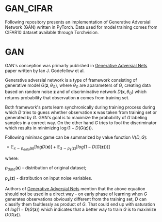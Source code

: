 # GAN_CIFAR
Following repository presents an implementation of Generative Adversial Network (GAN) written in PyTorch. Data used for model training comes from CIFAR10 dataset available through Torchvision.

# GAN
GAN's conception was primarly published in [Generative Adversial Nets](https://arxiv.org/abs/1406.2661) paper written by Ian J. Godefellow et al. 

Generative adversial network is a type of framework consisting of generative model $G(\mathbf{z}, \theta_G)$, where $\theta_G$ are aparameters of $G$, creating data based on random noise $\mathbf{z}$ and of discriminative network $D(\mathbf{x}, \theta_G)$ which returns probability that observation $\mathbf{x}$ comes from training set.

Both framework's parts learn synchronically during training process during which $D$ tries to guess whether observation $\mathbf{x}$ was taken from training set or generated by $G$. GAN's goal is to maximize the probability of $G$ labeling samples in a correct way. On the other hand $G$ tries to fool the discriminator which results in minimizing $\log(1 - D(G(\mathbf{z})))$.

Following minimax game can be summarized by value function $V(D,G)$:

$=\mathbb{E}_{x \sim p_{data}(\mathbf{x})}[logD(\mathbf{x})] + \mathbb{E}_{\mathbf{z} \sim p_{\mathbf{z}}(\mathbf{z})}[log(1 - D(G(\mathbf{z})))]$

where:

$p_{data}(\mathbf{x})$ - distribution of original dataset; 

$p_{\mathbf{z}}(\mathbf{z})$ -  distribution on input noise variables.

Authors of [Generative Adversial Nets](https://arxiv.org/abs/1406.2661) mention that the above equation should not be used in a direct way - on early phase of learning when $G$ generates observations obviously different from the training set, $D$ can classify them faultlessly as product of $G$. That could end up with saturation of $log(1 - D(G(\mathbf{z}))$ which indicates that a better way to train $G$ is to maximize $D(G(\mathbf{z}))$.
